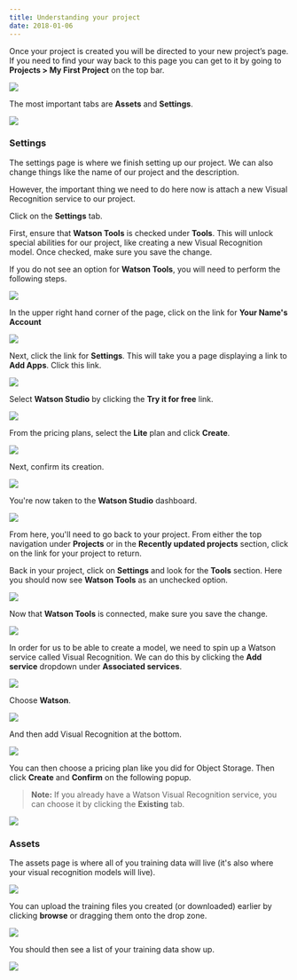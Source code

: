 ```yaml
---
title: Understanding your project
date: 2018-01-06
---
```


Once your project is created you will be directed to your new project’s page. If you need to find your way back to this page you can get to it by going to **Projects > My First Project** on the top bar.

![](https://cdn-images-1.medium.com/max/6208/1*XeBOPqzuso_oyUJQV6Tybg.png)

The most important tabs are **Assets** and **Settings**.

![](https://cdn-images-1.medium.com/max/6208/1*tJHIZdKjYhOy2gHj_VgNwQ.png)

### Settings

The settings page is where we finish setting up our project. We can also change things like the name of our project and the description.

However, the important thing we need to do here now is attach a new Visual Recognition service to our project.

Click on the **Settings** tab.

First, ensure that **Watson Tools** is checked under **Tools**. This will unlock special abilities for our project, like creating a new Visual Recognition model. Once checked, make sure you save the change.

<!-- NEW STEPS FOR ADDING WATSON TOOLS -->

If you do not see an option for **Watson Tools**, you will need to perform the following steps. 

![](assets/watson-tools-missing-1.png)

In the upper right hand corner of the page, click on the link for **Your Name's Account**

![](assets/watson-tools-missing-settings.png)

Next, click the link for **Settings**. This will take you a page displaying a link to **Add Apps**. Click this link.

![](assets/watson-tools-missing-add-apps.png)

Select **Watson Studio** by clicking the **Try it for free** link.

![](assets/watson-tools-missing-select-studio.png)

From the pricing plans, select the **Lite** plan and click **Create**.

![](assets/watson-tools-missing-select-studio-3.png)

Next, confirm its creation.

![](assets/watson-tools-missing-select-studio-confirm.png)

You're now taken to the **Watson Studio** dashboard.

![](assets/watson-tools-missing-studio-dashboard.png)

From here, you'll need to go back to your project. From either the top navigation under **Projects** or in the **Recently updated projects** section, click on the link for your project to return.

Back in your project, click on **Settings** and look for the **Tools** section. Here you should now see **Watson Tools** as an unchecked option.

![](assets/watson-tools-missing-unchecked-box.png)

Now that **Watson Tools** is connected, make sure you save the change.

![](assets/watson-tools-missing-checked-box.png)

<!-- END -->

In order for us to be able to create a model, we need to spin up a Watson service called Visual Recognition. We can do this by clicking the **Add service** dropdown under **Associated services**.

![](assets/step_6_add_watson_service.png)

Choose **Watson**.

![](https://cdn-images-1.medium.com/max/6208/1*0C04p9N0UPeAxOR8aePm_A.png)

And then add Visual Recognition at the bottom.

![](https://cdn-images-1.medium.com/max/6208/1*w1swC8URKDcwVCXMPSjBMw.png)

You can then choose a pricing plan like you did for Object Storage. Then click **Create** and **Confirm** on the following popup.
> **Note:** If you already have a Watson Visual Recognition service, you can choose it by clicking the **Existing** tab.

![](https://cdn-images-1.medium.com/max/6208/1*uWmFqo70ULerPRP7q2Qtyw.png)

### Assets

The assets page is where all of you training data will live (it's also where your visual recognition models will live).

![](https://cdn-images-1.medium.com/max/6208/1*Vrat4g1QzqOq8DZWOQoWUQ.png)

You can upload the training files you created (or downloaded) earlier by clicking **browse** or dragging them onto the drop zone.

![](https://cdn-images-1.medium.com/max/6208/1*UdNqA50sZG6ekN7lH31KUA.png)

You should then see a list of your training data show up.

![](https://cdn-images-1.medium.com/max/6208/1*NqGRhrxMwy6UABy-cIsIiw.png)

